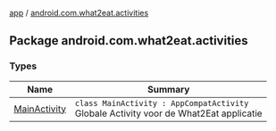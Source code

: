 [app](../index.md) / [android.com.what2eat.activities](./index.md)

## Package android.com.what2eat.activities

### Types

| Name | Summary |
|---|---|
| [MainActivity](-main-activity/index.md) | `class MainActivity : AppCompatActivity`<br>Globale Activity voor de What2Eat applicatie |
